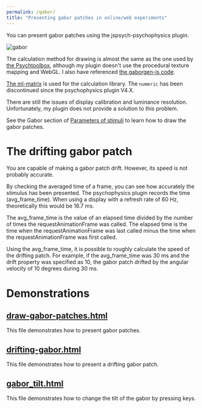 ```yaml
---
permalink: /gabor/
title: "Presenting gabor patches in online/web experiments"
---
```


You can present gabor patches using the jspsych-psychophysics plugin.

![gabor](/images/gabor.png)

The calculation method for drawing is almost the same as the one used by [the Psychtoolbox](http://psychtoolbox.org/), although my plugin doesn't use the procedural texture mapping and WebGL. I also have referenced [the gaborgen-js code](https://github.com/jtth/gaborgen-js).

[The ml-matrix](https://www.npmjs.com/package/ml-matrix) is used for the calculation library. The `numeric` has been discontinued since the psychophysics plugin V4.X.

There are still the issues of display calibration and luminance resolution. Unfortunately, my plugin does not provide a solution to this problem.

See the Gabor section of [Parameters of stimuli](https://jspsychophysics.hes.kyushu-u.ac.jp/objectProperties.html) to learn how to draw the gabor patches.

# The drifting gabor patch

You are capable of making a gabor patch drift. However, its speed is not probably accurate.

By checking the averaged time of a frame, you can see how accurately the stimulus has been presented. The psychophysics plugin records the time (avg_frame_time). When using a display with a refresh rate of 60 Hz, theoretically this would be 16.7 ms.

The avg_frame_time is the value of an elapsed time divided by the number of times the requestAnimationFrame was called. The elapsed time is the time when the requestAnimationFrame was last called minus the time when the requestAnimationFrame was first called. 

Using the avg_frame_time, it is possible to roughly calculate the speed of the drifting patch. For example, if the avg_frame_time was 30 ms and the drift property was specified as 10, the gabor patch drifted by the angular velocity of 10 degrees during 30 ms.

# Demonstrations

## [draw-gabor-patches.html](https://www.hes.kyushu-u.ac.jp/~kurokid/jspsychophysics/demos/draw-gabor-patches.html)

This file demonstrates how to present gabor patches. 

## [drifting-gabor.html](https://www.hes.kyushu-u.ac.jp/~kurokid/jspsychophysics/demos/drifting-gabor.html)

This file demonstrates how to present a drifting gabor patch. 

## [gabor_tilt.html](https://www.hes.kyushu-u.ac.jp/~kurokid/jspsychophysics/demos/gabor_tilt.html)

This file demonstrates how to change the tilt of the gabor by pressing keys.